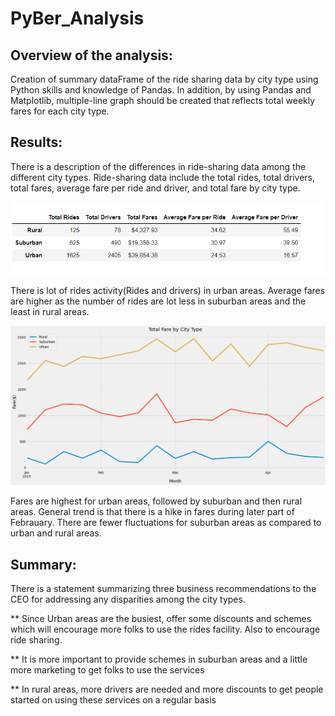 # PyBer_Analysis

 ## Overview of the analysis:

Creation of summary dataFrame of the ride sharing data by city type using Python skills and knowledge of Pandas. In addition, by using Pandas and Matplotlib, multiple-line graph should be created that reflects total weekly fares for each city type.

 ## Results:

There is a description of the differences in ride-sharing data among the different city types. Ride-sharing data include the total rides, total drivers, total fares, average fare per ride and driver, and total fare by city type. 

![Ride_Sharing](Resources/Ride_Sharing.PNG) 

There is lot of rides activity(Rides and drivers) in urban areas. Average fares are higher as the number of rides are lot less in suburban areas and the least in rural areas.
  

![Line_Chart](Resources/Line_Chart.PNG)
 

  Fares are highest for urban areas, followed by  suburban and then rural areas. General trend is that there is a hike in fares during later part of Febrauary. There are fewer fluctuations for suburban areas as compared to urban and rural areas.

 ## Summary:

There is a statement summarizing three business recommendations to the CEO for addressing any disparities among the city types. 


** Since Urban areas are the busiest, offer some discounts and schemes which will encourage more folks to use the rides facility. Also to encourage ride sharing.

** It is more important to provide schemes in suburban areas and a little more marketing to get folks to use the services
 
** In rural areas, more drivers are needed and more discounts to get people started on using these services on a regular basis

